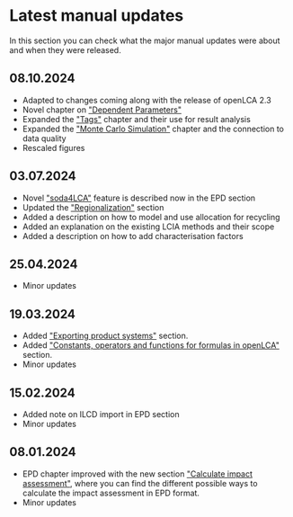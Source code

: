 # Latest manual updates

In this section you can check what the major manual updates were about and when they were released.


## 08.10.2024

- Adapted to changes coming along with the release of openLCA 2.3
- Novel chapter on ["Dependent Parameters"](./advanced_top/dependent_parameter.md)
- Expanded the ["Tags"](./cheat/tags.md) chapter and their use for result analysis
- Expanded the ["Monte Carlo Simulation"](./advanced_top/monte_carlo.md) chapter and the connection to data quality
- Rescaled figures


## 03.07.2024

- Novel ["soda4LCA"](./epds/soda4lca.md) feature is described now in the EPD section
- Updated the ["Regionalization"](./advanced_top/regionalized.md) section
- Added a description on how to model and use allocation for recycling
- Added an explanation on the existing LCIA methods and their scope
- Added a description on how to add characterisation factors



## 25.04.2024

- Minor updates

## 19.03.2024

- Added ["Exporting product systems"](./prod_sys/exporting.md) section.
- Added ["Constants, operators and functions for formulas in openLCA"](./advanced_top/formulas_in_openlca.md) section.
- Minor updates

## 15.02.2024

- Added note on ILCD import in EPD section
- Minor updates

## 08.01.2024

- EPD chapter improved with the new section ["Calculate impact assessment"](./epds/calculate_impact_assessment.md), where you can find the different possible ways to calculate the impact assessment in EPD format.
- Minor updates
